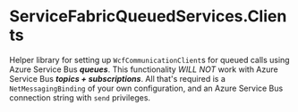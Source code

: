 # ServiceFabricQueuedServices.Clients
Helper library for setting up `WcfCommunicationClient`s for queued calls using Azure Service Bus ***queues***. This functionality *WILL NOT* work with Azure Service Bus ***topics + subscriptions***. All that's required is a  `NetMessagingBinding` of your own configuration, and an Azure Service Bus connection string with `send` privileges.

